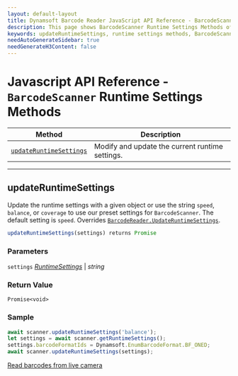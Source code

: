 ```yaml
---
layout: default-layout
title: Dynamsoft Barcode Reader JavaScript API Reference - BarcodeScanner Runtime Settings Methods
description: This page shows BarcodeScanner Runtime Settings Methods of Dynamsoft Barcode Reader JavaScript SDK.
keywords: updateRuntimeSettings, runtime settings methods, BarcodeScanner, api reference, javascript, js
needAutoGenerateSidebar: true
needGenerateH3Content: false
---
```



# Javascript API Reference - `BarcodeScanner` Runtime Settings Methods

| Method               | Description |
|----------------------|-------------|
| [`updateRuntimeSettings`](#updateruntimesettings) | Modify and update the current runtime settings. |

---

## updateRuntimeSettings

Update the runtime settings with a given object or use the string `speed`, `balance`, or `coverage` to use our preset settings for `BarcodeScanner`. The default setting is `speed`. Overrides [`BarcodeReader.UpdateRuntimeSettings`](../../BarcodeReader/methods/parameter-and-runtime-settings.md#updateruntimesettings).

```javascript
updateRuntimeSettings(settings) returns Promise
```

### Parameters

`settings` [*RuntimeSettings*](../interfaces.md#runtimesettings) | *string* 

### Return Value

`Promise<void>`

### Sample

```javascript
await scanner.updateRuntimeSettings('balance');
let settings = await scanner.getRuntimeSettings();
settings.barcodeFormatIds = Dynamsoft.EnumBarcodeFormat.BF_ONED;
await scanner.updateRuntimeSettings(settings);
```

[Read barcodes from live camera](https://demo.dynamsoft.com/dbr_wasm/barcode_reader_javascript.html)

